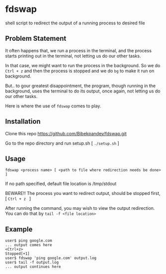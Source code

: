 # fdswap
shell script to redirect the output of a running process to desired file

## Problem Statement
It often happens that, we run a process in the terminal, and the process starts printing out in the terminal, not letting us do our other tasks.

In that case, we might want to run the process in the background. So we do `Ctrl + z` and then the process is stopped and we do `bg` to make it run on background.

But.. to gour greatest disappointment, the program, though running in the background, uses the terminal to do its output, once again, not letting us do our other tasks.

Here is where the use of `fdswap` comes to play.

## Installation
Clone this repo https://github.com/Bibekpandey/fdswap.git

Go to the repo directory and run setup.sh [ `./setup.sh` ]

## Usage
`fdswap <process name> [ <path to file where redirection needs be done> ]`

If no path specified, default file location is /tmp/stdout

BEWARE!! The process you want to redirect output, should be stopped first, [ `Ctrl + z ` ]

After running the command, you may wish to view the output redirection. You can do that by `tail -f <file location>`

## Example
```
user$ ping google.com
... output comes here
<Ctrl+z>
Stopped[+1]
user$ fdswap 'ping google.com' output.log
user$ tail -f output.log
... output continues here
```
